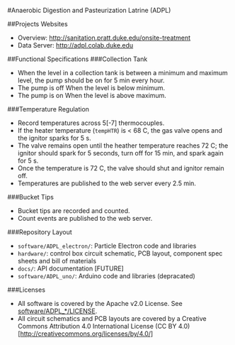 #Anaerobic Digestion and Pasteurization Latrine (ADPL)

##Projects Websites
* Overview: http://sanitation.pratt.duke.edu/onsite-treatment
* Data Server: http://adpl.colab.duke.edu

##Functional Specifications
###Collection Tank
* When the level in a collection tank is between a minimum and maximum level,
  the pump should be on for 5 min every hour.
* The pump is off When the level is below minimum.
* The pump is on When the level is above maximum.

###Temperature Regulation
* Record temperatures across 5[-7] thermocouples.
* If the heater temperature (``tempHTR``) is < 68 C, the gas valve opens and the
  ignitor sparks for 5 s.
* The valve remains open until the heather temperature reaches 72 C; the ignitor
  should spark for 5 seconds, turn off for 15 min, and spark again for 5 s.
* Once the temperature is 72 C, the valve should shut and ignitor remain off.
* Temperatures are published to the web server every 2.5 min.

###Bucket Tips
* Bucket tips are recorded and counted.
* Count events are published to the web server.

###Repository Layout
* ```software/ADPL_electron/```: Particle Electron code and libraries
* ```hardware/```: control box circuit schematic, PCB layout, component spec
  sheets and bill of materials
* ```docs/```: API documentation [FUTURE]
* ```software/ADPL_uno/```: Arduino code and libraries (depracated)

###Licenses
* All software is covered by the Apache v2.0 License.  See
  [software/ADPL_*/LICENSE](software/ADPL_complete/LICENSE).
* All circuit schematics and PCB layouts are covered by a Creative Commons
  Attribution 4.0 International License (CC BY 4.0)
  [http://creativecommons.org/licenses/by/4.0/]

